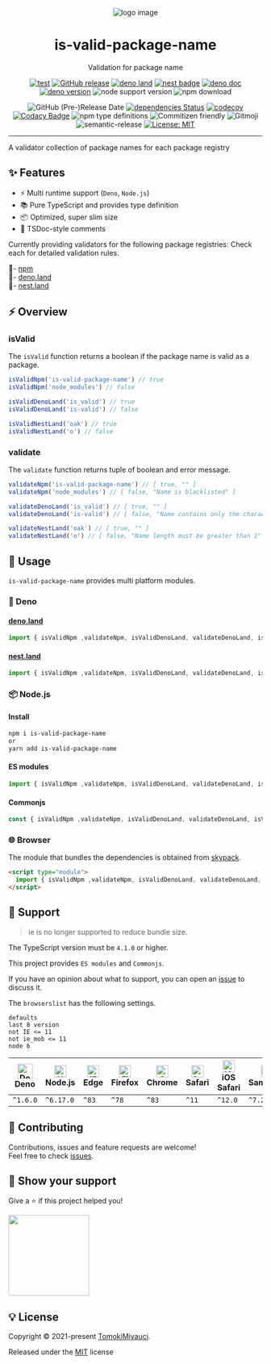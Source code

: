 <p align="center">
  <img alt="logo image" src="https://res.cloudinary.com/dz3vsv9pg/image/upload/v1622961448/projects/is-valid-package-name/logo.png" />
  <h1 align="center">is-valid-package-name</h1>
</p>

<p align="center">
Validation for package name
</p>

<div align="center">

[![test](https://github.com/TomokiMiyauci/is-valid-package-name/actions/workflows/test.yml/badge.svg)](https://github.com/TomokiMiyauci/is-valid-package-name/actions/workflows/test.yml)
[![GitHub release](https://img.shields.io/github/release/TomokiMiyauci/is-valid-package-name.svg)](https://github.com/TomokiMiyauci/is-valid-package-name/releases)
[![deno land](http://img.shields.io/badge/available%20on-deno.land/x-lightgrey.svg?logo=deno&labelColor=black)](https://deno.land/x/is_valid_package_name)
[![nest badge](https://nest.land/badge.svg)](https://nest.land/package/is_valid_package_name)
[![deno doc](https://doc.deno.land/badge.svg)](https://doc.deno.land/https/deno.land/x/is_valid_package_name/mod.ts)
[![deno version](https://img.shields.io/badge/deno-^1.6.0-lightgrey?logo=deno)](https://github.com/denoland/deno)
![node support version](https://img.shields.io/badge/node-%5E14.16.0-yellow)
![npm download](https://img.shields.io/npm/dw/is-valid-package-name?color=blue)

![GitHub (Pre-)Release Date](https://img.shields.io/github/release-date-pre/TomokiMiyauci/is-valid-package-name)
[![dependencies Status](https://status.david-dm.org/gh/TomokiMiyauci/is-valid-package-name.svg)](https://david-dm.org/TomokiMiyauci/is-valid-package-name)
[![codecov](https://codecov.io/gh/TomokiMiyauci/is-valid-package-name/branch/main/graph/badge.svg?token=SPAi5Pv2wd)](https://codecov.io/gh/TomokiMiyauci/is-valid-package-name)
[![Codacy Badge](https://app.codacy.com/project/badge/Grade/f43b1c317e11445399d85ce6efc06504)](https://www.codacy.com/gh/TomokiMiyauci/is-valid-package-name/dashboard?utm_source=github.com&utm_medium=referral&utm_content=TomokiMiyauci/is-valid-package-name&utm_campaign=Badge_Grade)
![npm type definitions](https://img.shields.io/npm/types/is-valid-package-name)
![Commitizen friendly](https://img.shields.io/badge/commitizen-friendly-brightgreen.svg)
![Gitmoji](https://img.shields.io/badge/gitmoji-%20😜%20😍-FFDD67.svg?style=flat)
![semantic-release](https://img.shields.io/badge/%20%20%F0%9F%93%A6%F0%9F%9A%80-semantic--release-e10079.svg)
[![License: MIT](https://img.shields.io/badge/License-MIT-yellow.svg)](./LICENSE)

</div>

---

A validator collection of package names for each package registry

## :sparkles: Features

- :zap: Multi runtime support (`Deno`, `Node.js`)
- :books: Pure TypeScript and provides type definition
- :package: Optimized, super slim size
- :page_facing_up: TSDoc-style comments

Currently providing validators for the following package registries:
Check each for detailed validation rules.

- [npm](./npm/README.md)  
- [deno.land](./deno_land/README.md)  
- [nest.land](./nest_land/README.md)  

## :zap: Overview

### isValid

The `isValid` function returns a boolean if the package name is valid as a package.

```ts
isValidNpm('is-valid-package-name') // true
isValidNpm('node_modules') // false

isValidDenoLand('is_valid') // true
isValidDenoLand('is-valid') // false

isValidNestLand('oak') // true
isValidNestLand('o') // false
```

### validate

The `validate` function returns tuple of boolean and error message.

```ts
validateNpm('is-valid-package-name') // [ true, "" ]
validateNpm('node_modules') // [ false, "Name is blacklisted" ]

validateDenoLand('is_valid') // [ true, "" ]
validateDenoLand('is-valid') // [ false, "Name contains only the characters a-z, 0-9 and _" ]

validateNestLand('oak') // [ true, "" ]
validateNestLand('o') // [ false, "Name length must be greater than 1" ]
```

## :dizzy: Usage

`is-valid-package-name` provides multi platform modules.

### 🦕 Deno

#### [deno.land](https://deno.land/x/is_valid_package_name)

```ts
import { isValidNpm ,validateNpm, isValidDenoLand, validateDenoLand, isValidNestLand, validateNestLand } from "https://deno.land/x/is_valid_package_name/mod.ts";
```

#### [nest.land](https://nest.land/package/is_valid_package_name)

```ts
import { isValidNpm ,validateNpm, isValidDenoLand, validateDenoLand, isValidNestLand, validateNestLand } from "https://x.nest.land/is_valid_package_name/mod.ts";
```

### :package: Node.js

#### Install

```bash
npm i is-valid-package-name
or
yarn add is-valid-package-name
```

#### ES modules

```ts
import { isValidNpm ,validateNpm, isValidDenoLand, validateDenoLand, isValidNestLand, validateNestLand } from "is-valid-package-name";
```

#### Commonjs

```ts
const { isValidNpm ,validateNpm, isValidDenoLand, validateDenoLand, isValidNestLand, validateNestLand } = require("is-valid-package-name");
```

### :globe_with_meridians: Browser

The module that bundles the dependencies is obtained from [skypack](https://www.skypack.dev/view/is-valid-package-name).

```html
<script type="module">
  import { isValidNpm ,validateNpm, isValidDenoLand, validateDenoLand, isValidNestLand, validateNestLand } from "https://cdn.skypack.dev/is-valid-package-name";
</script>
```

## :green_heart: Support

> ie is no longer supported to reduce bundle size.

The TypeScript version must be `4.1.0` or higher.

This project provides `ES modules` and `Commonjs`.

If you have an opinion about what to support, you can open an
[issue](https://github.com/TomokiMiyauci/equal/issues) to discuss it.

The `browserslist` has the following settings.

```text
defaults
last 8 version
not IE <= 11
not ie_mob <= 11
node 6
```

| <img width="30px" height="30px" alt="Deno" src="https://res.cloudinary.com/dz3vsv9pg/image/upload/v1620998361/logos/deno.svg"></br>Deno | <img width="24px" height="24px" alt="Node.js" src="https://res.cloudinary.com/dz3vsv9pg/image/upload/v1620998361/logos/nodejs.svg"></br>Node.js | <img width="24px" height="24px" alt="IE / Edge" src="https://raw.githubusercontent.com/alrra/browser-logos/master/src/edge/edge_48x48.png"></br>Edge | <img src="https://raw.githubusercontent.com/alrra/browser-logos/master/src/firefox/firefox_48x48.png" alt="Firefox" width="24px" height="24px" /></br>Firefox | <img src="https://raw.githubusercontent.com/alrra/browser-logos/master/src/chrome/chrome_48x48.png" alt="Chrome" width="24px" height="24px" /></br>Chrome | <img src="https://raw.githubusercontent.com/alrra/browser-logos/master/src/safari/safari_48x48.png" alt="Safari" width="24px" height="24px" /></br>Safari | <img src="https://raw.githubusercontent.com/alrra/browser-logos/master/src/safari-ios/safari-ios_48x48.png" alt="iOS Safari" width="24px" height="24px" /></br>iOS Safari | <img src="https://raw.githubusercontent.com/alrra/browser-logos/master/src/samsung-internet/samsung-internet_48x48.png" alt="Samsung" width="24px" height="24px" /></br>Samsung | <img src="https://raw.githubusercontent.com/alrra/browser-logos/master/src/opera/opera_48x48.png" alt="Opera" width="24px" height="24px" /></br>Opera |
| --------------------------------------------------------------------------------------------------------------------------------------- | ----------------------------------------------------------------------------------------------------------------------------------------------- | ---------------------------------------------------------------------------------------------------------------------------------------------------- | ------------------------------------------------------------------------------------------------------------------------------------------------------------- | --------------------------------------------------------------------------------------------------------------------------------------------------------- | --------------------------------------------------------------------------------------------------------------------------------------------------------- | ------------------------------------------------------------------------------------------------------------------------------------------------------------------------- | ------------------------------------------------------------------------------------------------------------------------------------------------------------------------------- | ----------------------------------------------------------------------------------------------------------------------------------------------------- |
| `^1.6.0`                                                                                                                                | `^6.17.0`                                                                                                                                       | `^83`                                                                                                                                                | `^78`                                                                                                                                                         | `^83`                                                                                                                                                     | `^11`                                                                                                                                                     | `^12.0`                                                                                                                                                                   | `^7.2`                                                                                                                                                                          | `^68`                                                                                                                                                 |

## :handshake: Contributing

Contributions, issues and feature requests are welcome!<br />Feel free to check [issues](https://github.com/TomokiMiyauci/is-valid-pacakge-name/issues).

## :seedling: Show your support

Give a ⭐️ if this project helped you!

<a href="https://www.patreon.com/tomoki_miyauci">
  <img src="https://c5.patreon.com/external/logo/become_a_patron_button@2x.png" width="160">
</a>

## :bulb: License

Copyright © 2021-present [TomokiMiyauci](https://github.com/TomokiMiyauci).

Released under the [MIT](./LICENSE) license
